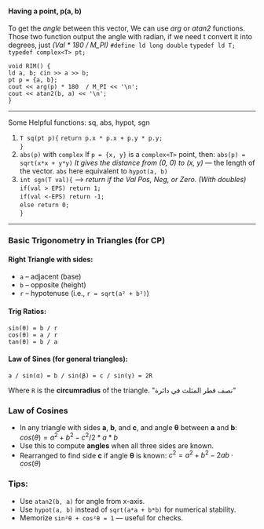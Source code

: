 #### **Having a point, p(a, b)**
To get the *angle* between this vector, We can use *arg* or *atan2* functions.
Those two function output the angle with radian, if we need t convert it into degrees, just *(Val * 180 / M_PI)*
`#define ld long double`
`typedef ld T;`  
`typedef complex<T> pt;`  
  
`void RIM() {`  
    `ld a, b; cin >> a >> b;`  
    `pt p = {a, b};`  
    `cout << arg(p) * 180  / M_PI << '\n';`  
    `cout << atan2(b, a) << '\n';`  
`}`

----
Some Helpful functions: sq, abs, hypot, sgn
1) `T sq(pt p){` 
	`return p.x * p.x + p.y * p.y;`  
	`}`
2) `abs(p)` with `complex`
	If `p = {x, y}` is a `complex<T>` point, then:
	`abs(p) = sqrt(x*x + y*y)`
	*It gives the distance from (0, 0) to (x, y)* — the length of the vector.
	`abs` here equivalent to `hypot(a, b)`
3) `int sgn(T val){`  --> *return if the Val Pos, Neg, or Zero. (With doubles)*
    `if(val > EPS) return 1;`  
    `if(val <-EPS) return -1;`  
    `else return 0;`  
	`}`

---
### Basic Trigonometry in Triangles (for CP)

#### Right Triangle with sides:
- `a` – adjacent (base)
- `b` – opposite (height)
- `r` – hypotenuse (i.e., `r = sqrt(a² + b²)`)
#### Trig Ratios:
```
sin(θ) = b / r
cos(θ) = a / r
tan(θ) = b / a
```
#### Law of Sines (for general triangles):
```
a / sin(α) = b / sin(β) = c / sin(γ) = 2R
```

Where `R` is the **circumradius** of the triangle. "نصف قطر المثلث في دائرة"

### Law of Cosines
- In any triangle with sides **a**, **b**, and **c**, and angle **θ** between **a** and **b**:
    $cos⁡(θ)=a^2+b^2−c^2 /  2*a*b$
- Use this to compute **angles** when all three sides are known.
- Rearranged to find side **c** if angle **θ** is known:
    $c^2=a^2+b^2−2ab⋅cos⁡(θ)$
### Tips:
- Use `atan2(b, a)` for angle from x-axis.
- Use `hypot(a, b)` instead of `sqrt(a*a + b*b)` for numerical stability.
- Memorize `sin²θ + cos²θ = 1` — useful for checks.

